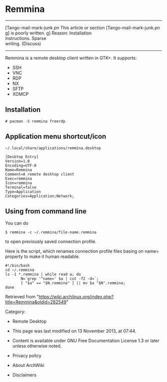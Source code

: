 Remmina
=======

  ------------------------ ------------------------ ------------------------
  [Tango-mail-mark-junk.pn This article or section  [Tango-mail-mark-junk.pn
  g]                       is poorly written.       g]
                           Reason: Installation     
                           instructions. Sparse     
                           writing. (Discuss)       
  ------------------------ ------------------------ ------------------------

Remmina is a remote desktop client written in GTK+. It supports:

-   SSH
-   VNC
-   RDP
-   NX
-   SFTP
-   XDMCP

Installation
------------

    # pacman -S remmina freerdp

Application menu shortcut/icon
------------------------------

    ~/.local/share/applications/remmina.desktop

    [Desktop Entry]
    Version=1.0
    Encoding=UTF-8
    Name=Remmina
    Comment=A remote desktop client
    Exec=remmina
    Icon=remmina
    Terminal=false
    Type=Application
    Categories=Application;Network;

Using from command line
-----------------------

You can do

    $ remmina -c ~/.remmina/file-name.remmina

to open previously saved connection profile.

Here is the script, which renames connection profile files basing on
name= property to make it human readable.

    #!/bin/bash
    cd ~/.remmina
    ls -1 *.remmina | while read a; do
           N=`grep '^name=' $a | cut -f2 -d=`;
           [ "$a" == "$N.remmina" ] || mv $a "$N".remmina;
    done

Retrieved from
"https://wiki.archlinux.org/index.php?title=Remmina&oldid=282549"

Category:

-   Remote Desktop

-   This page was last modified on 13 November 2013, at 07:44.
-   Content is available under GNU Free Documentation License 1.3 or
    later unless otherwise noted.
-   Privacy policy
-   About ArchWiki
-   Disclaimers
